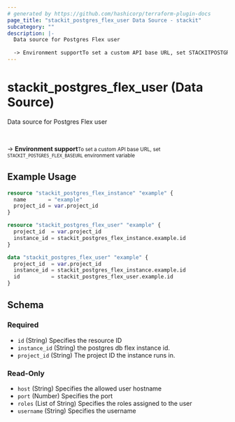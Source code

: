 ```yaml
---
# generated by https://github.com/hashicorp/terraform-plugin-docs
page_title: "stackit_postgres_flex_user Data Source - stackit"
subcategory: ""
description: |-
  Data source for Postgres Flex user
  
  -> Environment supportTo set a custom API base URL, set STACKITPOSTGRESFLEX_BASEURL environment variable
---
```


# stackit_postgres_flex_user (Data Source)

Data source for Postgres Flex user

<br />

-> __Environment support__<small>To set a custom API base URL, set <code>STACKIT_POSTGRES_FLEX_BASEURL</code> environment variable </small>

## Example Usage

```terraform
resource "stackit_postgres_flex_instance" "example" {
  name       = "example"
  project_id = var.project_id
}

resource "stackit_postgres_flex_user" "example" {
  project_id  = var.project_id
  instance_id = stackit_postgres_flex_instance.example.id
}

data "stackit_postgres_flex_user" "example" {
  project_id  = var.project_id
  instance_id = stackit_postgres_flex_instance.example.id
  id          = stackit_postgres_flex_user.example.id
}
```

<!-- schema generated by tfplugindocs -->
## Schema

### Required

- `id` (String) Specifies the resource ID
- `instance_id` (String) the postgres db flex instance id.
- `project_id` (String) The project ID the instance runs in.

### Read-Only

- `host` (String) Specifies the allowed user hostname
- `port` (Number) Specifies the port
- `roles` (List of String) Specifies the roles assigned to the user
- `username` (String) Specifies the username


